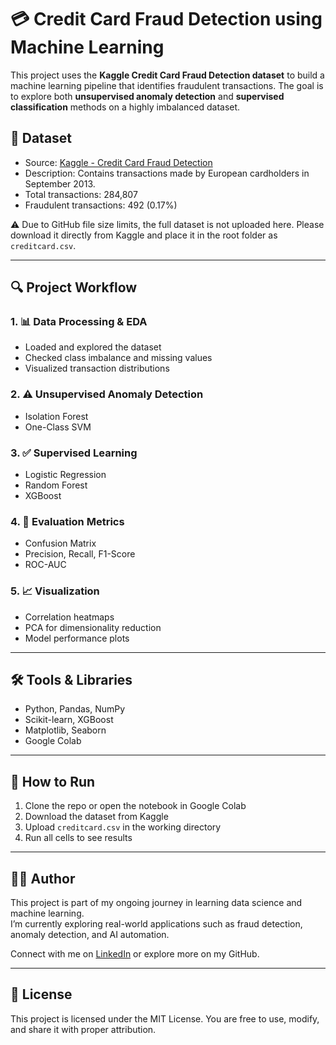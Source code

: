 # 💳 Credit Card Fraud Detection using Machine Learning

This project uses the **Kaggle Credit Card Fraud Detection dataset** to build a machine learning pipeline that identifies fraudulent transactions. The goal is to explore both **unsupervised anomaly detection** and **supervised classification** methods on a highly imbalanced dataset.

## 📁 Dataset

- Source: [Kaggle - Credit Card Fraud Detection](https://www.kaggle.com/datasets/mlg-ulb/creditcardfraud)
- Description: Contains transactions made by European cardholders in September 2013.
- Total transactions: 284,807
- Fraudulent transactions: 492 (0.17%)

⚠️ Due to GitHub file size limits, the full dataset is not uploaded here. Please download it directly from Kaggle and place it in the root folder as `creditcard.csv`.

---

## 🔍 Project Workflow

### 1. 📊 Data Processing & EDA
- Loaded and explored the dataset
- Checked class imbalance and missing values
- Visualized transaction distributions

### 2. ⚠️ Unsupervised Anomaly Detection
- Isolation Forest
- One-Class SVM

### 3. ✅ Supervised Learning
- Logistic Regression
- Random Forest
- XGBoost

### 4. 🧪 Evaluation Metrics
- Confusion Matrix
- Precision, Recall, F1-Score
- ROC-AUC

### 5. 📈 Visualization
- Correlation heatmaps
- PCA for dimensionality reduction
- Model performance plots

---

## 🛠️ Tools & Libraries

- Python, Pandas, NumPy
- Scikit-learn, XGBoost
- Matplotlib, Seaborn
- Google Colab

---

## 🚀 How to Run

1. Clone the repo or open the notebook in Google Colab
2. Download the dataset from Kaggle
3. Upload `creditcard.csv` in the working directory
4. Run all cells to see results

---

## 🙋‍♂️ Author

This project is part of my ongoing journey in learning data science and machine learning.  
I’m currently exploring real-world applications such as fraud detection, anomaly detection, and AI automation.

Connect with me on [LinkedIn]([https://linkedin.com/](https://www.linkedin.com/in/muhammad-rizwan-gulzar-9b802b117/)) or explore more on my GitHub.

---

## 📌 License

This project is licensed under the MIT License. You are free to use, modify, and share it with proper attribution.
